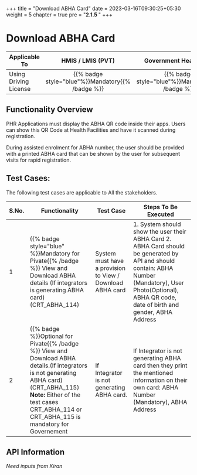 +++
title = "Download ABHA Card"
date = 2023-03-16T09:30:25+05:30
weight = 5
chapter = true
pre = "<b>2.1.5 </b>"
+++


# Download ABHA Card

|  Applicable To | HMIS / LMIS (PVT)| Government Health App| PHR / LOCKER |
|-------------------------------|:----------------------:|:--------------------:|:-------------------:|
|   Using Driving License|{{% badge style="blue"%}}Mandatory{{% /badge %}}|{{% badge style="blue"%}}Mandatory{{% /badge %}}| {{% badge style="blue"%}}Mandatory{{% /badge %}}|

## Functionality Overview

PHR Applications must display the ABHA QR code inside their apps. Users can show this QR Code at Health Facilities and have it scanned during registration.

During assisted enrolment for ABHA number, the user should be provided with a printed ABHA card that can be shown by the user for subsequent visits for rapid registration.


## Test Cases:

The following test cases are applicable to All the stakeholders.

S.No.|Functionality|Test Case|Steps To Be Executed|
|--|----- | ----- | ----- |
1|{{% badge style="blue" %}}Mandatory for Pivate{{% /badge %}} View and Download ABHA details (If integrators is generating ABHA card) (CRT_ABHA_114)|System must have a provision to View / Download ABHA card |1. System should show the user their ABHA Card 2. ABHA Card should be generated by API and should contain: ABHA Number (Mandatory), User Photo(Optional), ABHA QR code, date of birth and gender, ABHA Address
2|{{% badge %}}Optional for Pivate{{% /badge %}}  View and Download ABHA details.(If integrators  is not  generating ABHA card)  (CRT_ABHA_115) **Note:** Either of the test cases CRT_ABHA_114 or CRT_ABHA_115 is mandatory for Governement |  If Integrator is not generating ABHA card. | If Integrator is not generating ABHA card then they print the mentioned information on their own card: ABHA Number (Mandatory), ABHA Address


## API Information 

*Need inputs from Kiran*

